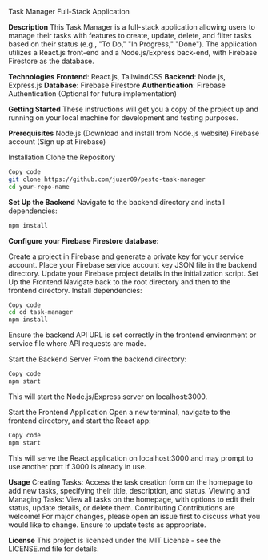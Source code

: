 Task Manager Full-Stack Application

**Description**
This Task Manager is a full-stack application allowing users to manage their tasks with features to create, update, delete, and filter tasks based on their status (e.g., "To Do," "In Progress," "Done"). The application utilizes a React.js front-end and a Node.js/Express back-end, with Firebase Firestore as the database.

**Technologies**
**Frontend**: React.js, TailwindCSS
**Backend**: Node.js, Express.js
**Database**: Firebase Firestore
**Authentication**: Firebase Authentication (Optional for future implementation)

**Getting Started**
These instructions will get you a copy of the project up and running on your local machine for development and testing purposes.

**Prerequisites**
Node.js (Download and install from Node.js website)
Firebase account (Sign up at Firebase)

Installation
Clone the Repository
```bash
Copy code
git clone https://github.com/juzer09/pesto-task-manager
cd your-repo-name
```

**Set Up the Backend**
Navigate to the backend directory and install dependencies:

```bash
npm install
```


**Configure your Firebase Firestore database:**

Create a project in Firebase and generate a private key for your service account.
Place your Firebase service account key JSON file in the backend directory.
Update your Firebase project details in the initialization script.
Set Up the Frontend
Navigate back to the root directory and then to the frontend directory. Install dependencies:

```bash
Copy code
cd cd task-manager
npm install
```

Ensure the backend API URL is set correctly in the frontend environment or service file where API requests are made.

Start the Backend Server
From the backend directory:

```bash
Copy code
npm start
```

This will start the Node.js/Express server on localhost:3000.

Start the Frontend Application
Open a new terminal, navigate to the frontend directory, and start the React app:

```bash
Copy code
npm start
```

This will serve the React application on localhost:3000 and may prompt to use another port if 3000 is already in use.

**Usage**
Creating Tasks: Access the task creation form on the homepage to add new tasks, specifying their title, description, and status.
Viewing and Managing Tasks: View all tasks on the homepage, with options to edit their status, update details, or delete them.
Contributing
Contributions are welcome! For major changes, please open an issue first to discuss what you would like to change. Ensure to update tests as appropriate.

**License**
This project is licensed under the MIT License - see the LICENSE.md file for details.
